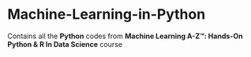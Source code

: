 # Machine-Learning-in-Python

Contains all the **Python** codes from **Machine Learning A-Z™: Hands-On Python & R In Data Science** course 
